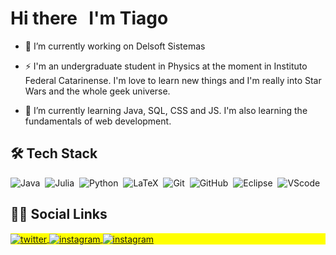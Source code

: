 # Hi there <img src="https://raw.githubusercontent.com/kaueMarques/kaueMarques/master/hi.gif" width="5x"> I'm Tiago

- <p> 🔭 I’m currently working on Delsoft Sistemas</p>

- <p> ⚡ I'm an undergraduate student in Physics at the moment in Instituto Federal Catarinense. I'm love to learn new things and I'm really into Star Wars and the whole geek universe. </p>

- <p> 🌱 I’m currently learning Java, SQL, CSS and JS. I'm also learning the fundamentals of web development. </p>

<!--- - <p> 👯 I’m looking to collaborate on ... </p> -->

## 🛠️ Tech Stack

![Java](https://img.shields.io/badge/-Java-FCFCFC?fstyle=flatl&logo=java&logoColor=EA3913)&nbsp;
![Julia](https://img.shields.io/badge/-Julia-EAEDED?style=flat&logo=julia)&nbsp;
![Python](https://img.shields.io/badge/-Python-EAEDED?style=?style=flat&logo=python)&nbsp;
![LaTeX](https://img.shields.io/badge/-LaTeX-EAEDED?style=flat&logo=LaTeX&logoColor=1EA155)&nbsp;
![Git](https://img.shields.io/badge/-Git-EAEDED?style=?style=for-the-badge&logo=git)&nbsp;
![GitHub](https://img.shields.io/badge/-GitHub-EAEDED?style=?style=flat&logo=github&logoColor=2A2E34)&nbsp;
![Eclipse](https://img.shields.io/badge/-Eclipse-FCFCFC?fstyle=flatl&logo=eclipse&logoColor=76382B)&nbsp;
![VScode](https://img.shields.io/badge/-VSCode-EAEDED?style=?style=flat&logo=visual%20studio%20code&logoColor=7198EA)&nbsp;

<!--- ![]()&nbsp; -->

## 👨🏽 Social Links

<p align="left" style="background:yellow">
<a href="https://twitter.com/tiaggofg" target="_blank">
  <img align="center" src="https://img.shields.io/badge/-Twitter-4F7BD8?fstyle=flatl&logo=twitter&logoColor=FCFCFC" alt="twitter"/>  
</a>
<!--- <a href="https://linkedin.com/" target="_blank">
  <img align="center" src="https://img.shields.io/badge/-tiaggofg-FFFFFF?style=flat&logo=linkedin" alt="linkedin"/>
</a> -->
<a href="https://instagram.com/tiaggofg" target="_blank">
 <img align="center" src="https://img.shields.io/badge/-Instagram-DD6077?fstyle=flatl&logo=instagram&logoColor=FCFCFC" alt="instagram"/>
</a>
  <a href="tiago.fernandes.godoy@gmail.com" target="_blank">
 <img align="center" src="https://img.shields.io/badge/-Gmail-38373D?fstyle=flatl&logo=gmail&logoColor=FCFCFC" alt="instagram"/>
</a>
</p>
